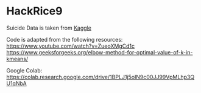 # HackRice9

Suicide Data is taken from [Kaggle](https://www.kaggle.com/russellyates88/suicide-rates-overview-1985-to-2016?fbclid=IwAR3oSWq3YoN68y0p_HUEDdy1FYPukd6FCEOZ8VmC3KkCIuZ0waOkP1rClaQ)

Code is adapted from the following resources: 
https://www.youtube.com/watch?v=ZueoXMgCd1c
https://www.geeksforgeeks.org/elbow-method-for-optimal-value-of-k-in-kmeans/

Google Colab: https://colab.research.google.com/drive/1BPLJ1j5oIN9c00JJ99VpMLhp3QU1qNbA
